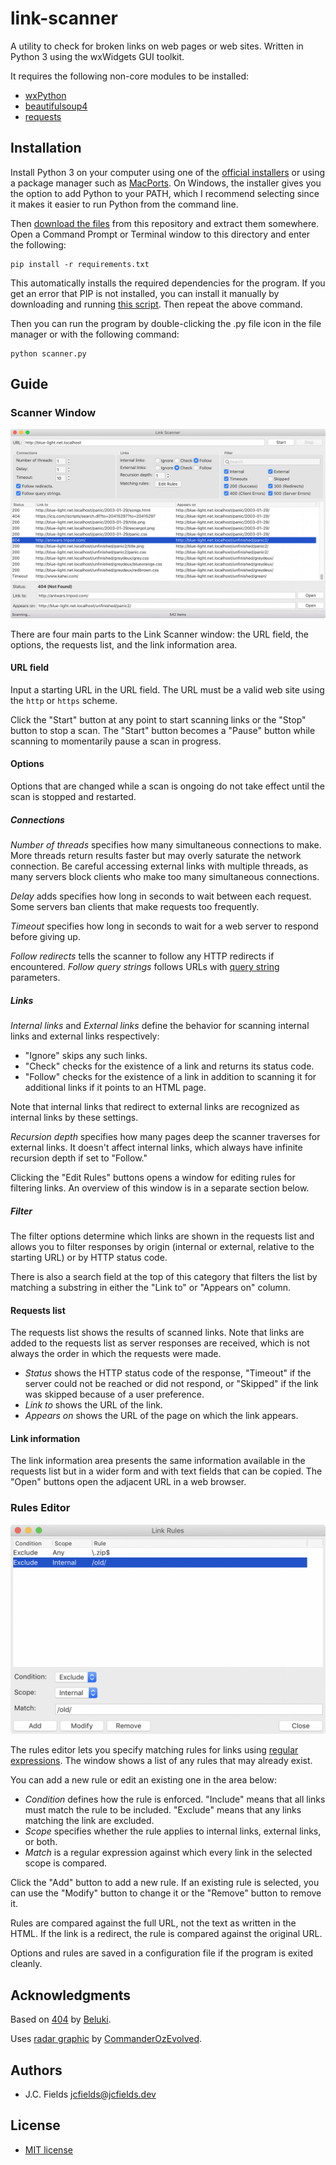 # link-scanner

A utility to check for broken links on web pages or web sites. Written in Python 3 using the wxWidgets GUI toolkit.

It requires the following non-core modules to be installed:

- [wxPython](https://pypi.org/project/wxPython/)
- [beautifulsoup4](https://pypi.org/project/beautifulsoup4/)
- [requests](https://pypi.org/project/requests/)

## Installation

Install Python 3 on your computer using one of the [official installers](https://www.python.org/downloads/) or using a package manager such as [MacPorts](https://www.macports.org/). On Windows, the installer gives you the option to add Python to your PATH, which I recommend selecting since it makes it easier to run Python from the command line.

Then [download the files](https://github.com/jcfieldsdev/link-scanner/archive/refs/heads/master.zip) from this repository and extract them somewhere. Open a Command Prompt or Terminal window to this directory and enter the following:

    pip install -r requirements.txt

This automatically installs the required dependencies for the program. If you get an error that PIP is not installed, you can install it manually by downloading and running [this script](https://bootstrap.pypa.io/get-pip.py). Then repeat the above command.

Then you can run the program by double-clicking the .py file icon in the file manager or with the following command:

    python scanner.py

## Guide

### Scanner Window

![Scanner Window](screenshots/main.png)

There are four main parts to the Link Scanner window: the URL field, the options, the requests list, and the link information area.

#### URL field

Input a starting URL in the URL field. The URL must be a valid web site using the `http` or `https` scheme.

Click the "Start" button at any point to start scanning links or the "Stop" button to stop a scan. The "Start" button becomes a "Pause" button while scanning to momentarily pause a scan in progress.

#### Options

Options that are changed while a scan is ongoing do not take effect until the scan is stopped and restarted.

##### Connections

*Number of threads* specifies how many simultaneous connections to make. More threads return results faster but may overly saturate the network connection. Be careful accessing external links with multiple threads, as many servers block clients who make too many simultaneous connections.

*Delay* adds specifies how long in seconds to wait between each request. Some servers ban clients that make requests too frequently.

*Timeout* specifies how long in seconds to wait for a web server to respond before giving up.

*Follow redirects* tells the scanner to follow any HTTP redirects if encountered. *Follow query strings* follows URLs with [query string](https://en.wikipedia.org/wiki/Query_string) parameters.

##### Links

*Internal links* and *External links* define the behavior for scanning internal links and external links respectively:

- "Ignore" skips any such links.
- "Check" checks for the existence of a link and returns its status code.
- "Follow" checks for the existence of a link in addition to scanning it for additional links if it points to an HTML page.

Note that internal links that redirect to external links are recognized as internal links by these settings.

*Recursion depth* specifies how many pages deep the scanner traverses for external links. It doesn't affect internal links, which always have infinite recursion depth if set to "Follow."

Clicking the "Edit Rules" buttons opens a window for editing rules for filtering links. An overview of this window is in a separate section below.

##### Filter

The filter options determine which links are shown in the requests list and allows you to filter responses by origin (internal or external, relative to the starting URL) or by HTTP status code.

There is also a search field at the top of this category that filters the list by matching a substring in either the "Link to" or "Appears on" column.

#### Requests list

The requests list shows the results of scanned links. Note that links are added to the requests list as server responses are received, which is not always the order in which the requests were made.

- *Status* shows the HTTP status code of the response, "Timeout" if the server could not be reached or did not respond, or "Skipped" if the link was skipped because of a user preference.
- *Link to* shows the URL of the link.
- *Appears on* shows the URL of the page on which the link appears.

#### Link information

The link information area presents the same information available in the requests list but in a wider form and with text fields that can be copied. The "Open" buttons open the adjacent URL in a web browser.

### Rules Editor

![Rules Editor](screenshots/rules.png)

The rules editor lets you specify matching rules for links using [regular expressions](https://en.wikipedia.org/wiki/Regular_expression). The window shows a list of any rules that may already exist.

You can add a new rule or edit an existing one in the area below:

- *Condition* defines how the rule is enforced. "Include" means that all links must match the rule to be included. "Exclude" means that any links matching the link are excluded.
- *Scope* specifies whether the rule applies to internal links, external links, or both.
- *Match* is a regular expression against which every link in the selected scope is compared.

Click the "Add" button to add a new rule. If an existing rule is selected, you can use the "Modify" button to change it or the "Remove" button to remove it.

Rules are compared against the full URL, not the text as written in the HTML. If the link is a redirect, the rule is compared against the original URL.

Options and rules are saved in a configuration file if the program is exited cleanly.

## Acknowledgments

Based on [404](https://github.com/Beluki/404) by [Beluki](https://github.com/Beluki).

Uses [radar graphic](https://commons.wikimedia.org/wiki/File:Radar_Graphic.svg) by [CommanderOzEvolved](https://commons.wikimedia.org/wiki/User:CommanderOzEvolved).

## Authors

- J.C. Fields <jcfields@jcfields.dev>

## License

- [MIT license](https://opensource.org/licenses/mit-license.php)
